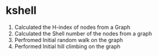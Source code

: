 # kshell

1. Calculated the H-index of nodes from a Graph
2. Calculated the Shell number of the nodes from a graph
3. Perfromed Initial random walk on the graph
4. Performed Initial hill climbing on the graph